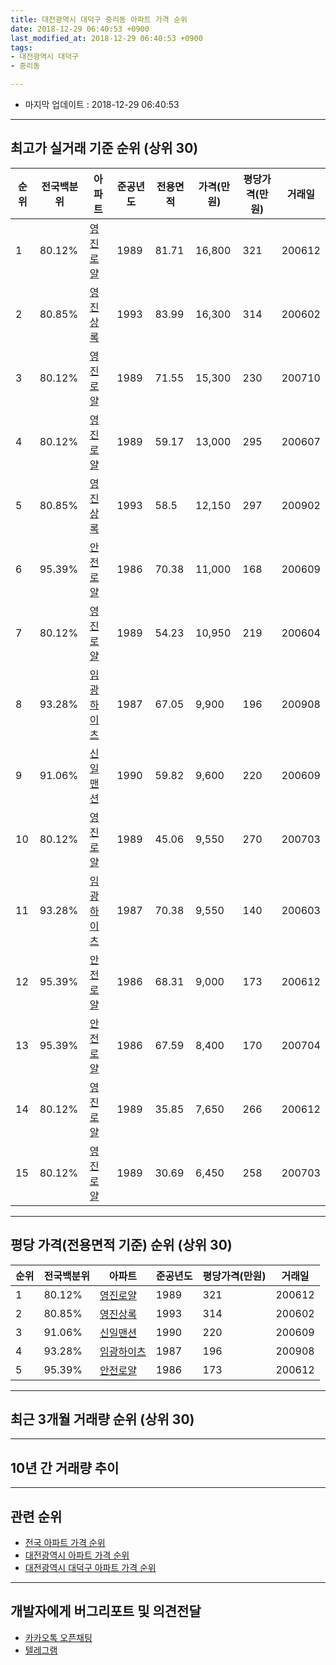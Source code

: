 ```yaml
---
title: 대전광역시 대덕구 중리동 아파트 가격 순위
date: 2018-12-29 06:40:53 +0900
last_modified_at: 2018-12-29 06:40:53 +0900
tags:
- 대전광역시 대덕구
- 중리동

---
```


* 마지막 업데이트 : 2018-12-29 06:40:53

---

## 최고가 실거래 기준 순위 (상위 30)


|순위|전국백분위|아파트|준공년도|전용면적|가격(만원)|평당가격(만원)|거래일|
|---|---|---|---|---|---|---|---|
|1|80.12%|[영진로얄](https://search.naver.com/search.naver?query=%EB%8C%80%EC%A0%84%EA%B4%91%EC%97%AD%EC%8B%9C+%EB%8C%80%EB%8D%95%EA%B5%AC+%EC%A4%91%EB%A6%AC%EB%8F%99+%EC%98%81%EC%A7%84%EB%A1%9C%EC%96%84)|1989|81.71|16,800|321|200612|
|2|80.85%|[영진상록](https://search.naver.com/search.naver?query=%EB%8C%80%EC%A0%84%EA%B4%91%EC%97%AD%EC%8B%9C+%EB%8C%80%EB%8D%95%EA%B5%AC+%EC%A4%91%EB%A6%AC%EB%8F%99+%EC%98%81%EC%A7%84%EC%83%81%EB%A1%9D)|1993|83.99|16,300|314|200602|
|3|80.12%|[영진로얄](https://search.naver.com/search.naver?query=%EB%8C%80%EC%A0%84%EA%B4%91%EC%97%AD%EC%8B%9C+%EB%8C%80%EB%8D%95%EA%B5%AC+%EC%A4%91%EB%A6%AC%EB%8F%99+%EC%98%81%EC%A7%84%EB%A1%9C%EC%96%84)|1989|71.55|15,300|230|200710|
|4|80.12%|[영진로얄](https://search.naver.com/search.naver?query=%EB%8C%80%EC%A0%84%EA%B4%91%EC%97%AD%EC%8B%9C+%EB%8C%80%EB%8D%95%EA%B5%AC+%EC%A4%91%EB%A6%AC%EB%8F%99+%EC%98%81%EC%A7%84%EB%A1%9C%EC%96%84)|1989|59.17|13,000|295|200607|
|5|80.85%|[영진상록](https://search.naver.com/search.naver?query=%EB%8C%80%EC%A0%84%EA%B4%91%EC%97%AD%EC%8B%9C+%EB%8C%80%EB%8D%95%EA%B5%AC+%EC%A4%91%EB%A6%AC%EB%8F%99+%EC%98%81%EC%A7%84%EC%83%81%EB%A1%9D)|1993|58.5|12,150|297|200902|
|6|95.39%|[안전로얄](https://search.naver.com/search.naver?query=%EB%8C%80%EC%A0%84%EA%B4%91%EC%97%AD%EC%8B%9C+%EB%8C%80%EB%8D%95%EA%B5%AC+%EC%A4%91%EB%A6%AC%EB%8F%99+%EC%95%88%EC%A0%84%EB%A1%9C%EC%96%84)|1986|70.38|11,000|168|200609|
|7|80.12%|[영진로얄](https://search.naver.com/search.naver?query=%EB%8C%80%EC%A0%84%EA%B4%91%EC%97%AD%EC%8B%9C+%EB%8C%80%EB%8D%95%EA%B5%AC+%EC%A4%91%EB%A6%AC%EB%8F%99+%EC%98%81%EC%A7%84%EB%A1%9C%EC%96%84)|1989|54.23|10,950|219|200604|
|8|93.28%|[임광하이츠](https://search.naver.com/search.naver?query=%EB%8C%80%EC%A0%84%EA%B4%91%EC%97%AD%EC%8B%9C+%EB%8C%80%EB%8D%95%EA%B5%AC+%EC%A4%91%EB%A6%AC%EB%8F%99+%EC%9E%84%EA%B4%91%ED%95%98%EC%9D%B4%EC%B8%A0)|1987|67.05|9,900|196|200908|
|9|91.06%|[신일맨션](https://search.naver.com/search.naver?query=%EB%8C%80%EC%A0%84%EA%B4%91%EC%97%AD%EC%8B%9C+%EB%8C%80%EB%8D%95%EA%B5%AC+%EC%A4%91%EB%A6%AC%EB%8F%99+%EC%8B%A0%EC%9D%BC%EB%A7%A8%EC%85%98)|1990|59.82|9,600|220|200609|
|10|80.12%|[영진로얄](https://search.naver.com/search.naver?query=%EB%8C%80%EC%A0%84%EA%B4%91%EC%97%AD%EC%8B%9C+%EB%8C%80%EB%8D%95%EA%B5%AC+%EC%A4%91%EB%A6%AC%EB%8F%99+%EC%98%81%EC%A7%84%EB%A1%9C%EC%96%84)|1989|45.06|9,550|270|200703|
|11|93.28%|[임광하이츠](https://search.naver.com/search.naver?query=%EB%8C%80%EC%A0%84%EA%B4%91%EC%97%AD%EC%8B%9C+%EB%8C%80%EB%8D%95%EA%B5%AC+%EC%A4%91%EB%A6%AC%EB%8F%99+%EC%9E%84%EA%B4%91%ED%95%98%EC%9D%B4%EC%B8%A0)|1987|70.38|9,550|140|200603|
|12|95.39%|[안전로얄](https://search.naver.com/search.naver?query=%EB%8C%80%EC%A0%84%EA%B4%91%EC%97%AD%EC%8B%9C+%EB%8C%80%EB%8D%95%EA%B5%AC+%EC%A4%91%EB%A6%AC%EB%8F%99+%EC%95%88%EC%A0%84%EB%A1%9C%EC%96%84)|1986|68.31|9,000|173|200612|
|13|95.39%|[안전로얄](https://search.naver.com/search.naver?query=%EB%8C%80%EC%A0%84%EA%B4%91%EC%97%AD%EC%8B%9C+%EB%8C%80%EB%8D%95%EA%B5%AC+%EC%A4%91%EB%A6%AC%EB%8F%99+%EC%95%88%EC%A0%84%EB%A1%9C%EC%96%84)|1986|67.59|8,400|170|200704|
|14|80.12%|[영진로얄](https://search.naver.com/search.naver?query=%EB%8C%80%EC%A0%84%EA%B4%91%EC%97%AD%EC%8B%9C+%EB%8C%80%EB%8D%95%EA%B5%AC+%EC%A4%91%EB%A6%AC%EB%8F%99+%EC%98%81%EC%A7%84%EB%A1%9C%EC%96%84)|1989|35.85|7,650|266|200612|
|15|80.12%|[영진로얄](https://search.naver.com/search.naver?query=%EB%8C%80%EC%A0%84%EA%B4%91%EC%97%AD%EC%8B%9C+%EB%8C%80%EB%8D%95%EA%B5%AC+%EC%A4%91%EB%A6%AC%EB%8F%99+%EC%98%81%EC%A7%84%EB%A1%9C%EC%96%84)|1989|30.69|6,450|258|200703|


---

## 평당 가격(전용면적 기준) 순위 (상위 30)


|순위|전국백분위|아파트|준공년도|평당가격(만원)|거래일|
|---|---|---|---|---|---|
|1|80.12%|[영진로얄](https://search.naver.com/search.naver?query=%EB%8C%80%EC%A0%84%EA%B4%91%EC%97%AD%EC%8B%9C+%EB%8C%80%EB%8D%95%EA%B5%AC+%EC%A4%91%EB%A6%AC%EB%8F%99+%EC%98%81%EC%A7%84%EB%A1%9C%EC%96%84)|1989|321|200612|
|2|80.85%|[영진상록](https://search.naver.com/search.naver?query=%EB%8C%80%EC%A0%84%EA%B4%91%EC%97%AD%EC%8B%9C+%EB%8C%80%EB%8D%95%EA%B5%AC+%EC%A4%91%EB%A6%AC%EB%8F%99+%EC%98%81%EC%A7%84%EC%83%81%EB%A1%9D)|1993|314|200602|
|3|91.06%|[신일맨션](https://search.naver.com/search.naver?query=%EB%8C%80%EC%A0%84%EA%B4%91%EC%97%AD%EC%8B%9C+%EB%8C%80%EB%8D%95%EA%B5%AC+%EC%A4%91%EB%A6%AC%EB%8F%99+%EC%8B%A0%EC%9D%BC%EB%A7%A8%EC%85%98)|1990|220|200609|
|4|93.28%|[임광하이츠](https://search.naver.com/search.naver?query=%EB%8C%80%EC%A0%84%EA%B4%91%EC%97%AD%EC%8B%9C+%EB%8C%80%EB%8D%95%EA%B5%AC+%EC%A4%91%EB%A6%AC%EB%8F%99+%EC%9E%84%EA%B4%91%ED%95%98%EC%9D%B4%EC%B8%A0)|1987|196|200908|
|5|95.39%|[안전로얄](https://search.naver.com/search.naver?query=%EB%8C%80%EC%A0%84%EA%B4%91%EC%97%AD%EC%8B%9C+%EB%8C%80%EB%8D%95%EA%B5%AC+%EC%A4%91%EB%A6%AC%EB%8F%99+%EC%95%88%EC%A0%84%EB%A1%9C%EC%96%84)|1986|173|200612|


---

## 최근 3개월 거래량 순위 (상위 30)


<div style="width:100%;">
    <canvas id="deal_count_ranking" height="250"></canvas>
</div>


<script>
new Chart(document.getElementById("deal_count_ranking"), {
    type: 'horizontalBar',
    data: {
        labels: ['영진로얄', '영진상록', '임광하이츠', '신일맨션'],
        datasets: [{
            label: '실거래 수',
            data: [5, 1, 1, 1],
            borderColor: "rgba(255, 0, 128, 1)",
            backgroundColor: "rgba(255, 0, 128, 0.5)",
            fill: false,
        }]
    },
    options: {
        responsive: true,
        title: {
            display: true,
            text: '최근 3개월 거래량 순위'
        },
        tooltips: {
            mode: 'index',
            intersect: false,
            callbacks: {
                title: function(tooltipItems, data) {
                    return "실거래 수:";
                },
                label: function(tooltipItem, data) {
                    return data.labels[tooltipItem.index] + ": " + tooltipItem.xLabel;
                }
            }
        },
        hover: {
            mode: 'nearest',
            intersect: true
        },
        scales: {
            xAxes: [{
                display: true,
                scaleLabel: {
                    display: true,
                    labelString: '실거래 수'
                },
                ticks: {
                    suggestedMin: 0,
                }
            }],
            yAxes: [{
                display: true,
                ticks: {
                    autoSkip: false,
                    callback: function(value, index, values) {
                        if (value.length > 15)
                            return value.substr(0, 13) + "...";
                        else
                            return value;
                    }
                },
                scaleLabel: {
                    display: false,
                }
            }]
        }
    }
});

</script>


---

## 10년 간 거래량 추이


<div style="width:100%;">
    <canvas id="deal_progress" height="250"></canvas>
</div>

<script>
new Chart(document.getElementById("deal_progress"), {
    type: 'line',
    data: {
        labels: ['200812','200901','200902','200903','200904','200905','200906','200907','200908','200909','200910','200911','200912','201001','201002','201003','201004','201005','201006','201007','201008','201009','201010','201011','201012','201101','201102','201103','201104','201105','201106','201107','201108','201109','201110','201111','201112','201201','201202','201203','201204','201205','201206','201207','201208','201209','201210','201211','201212','201301','201302','201303','201304','201305','201306','201307','201308','201309','201310','201311','201312','201401','201402','201403','201404','201405','201406','201407','201408','201409','201410','201411','201412','201501','201502','201503','201504','201505','201506','201507','201508','201509','201510','201511','201512','201601','201602','201603','201604','201605','201606','201607','201608','201609','201610','201611','201612','201701','201702','201703','201704','201705','201706','201707','201708','201709','201710','201711','201712','201801','201802','201803','201804','201805','201806','201807','201808','201809','201810','201811','201812'],
        datasets: [{
            label: '실거래 수',
            pointRadius: 1,
            data: [4, 3, 10, 9, 5, 7, 10, 10, 10, 5, 12, 6, 8, 6, 6, 10, 10, 7, 5, 8, 4, 9, 12, 7, 4, 6, 4, 12, 7, 5, 1, 5, 4, 2, 7, 4, 5, 6, 5, 5, 0, 7, 7, 8, 5, 6, 9, 4, 4, 8, 6, 6, 3, 6, 8, 8, 5, 6, 3, 4, 6, 3, 8, 5, 9, 5, 2, 0, 4, 3, 5, 6, 1, 6, 7, 8, 7, 5, 6, 5, 8, 5, 6, 6, 4, 5, 4, 5, 10, 5, 1, 2, 1, 8, 7, 9, 2, 4, 5, 7, 5, 5, 5, 5, 6, 6, 2, 8, 7, 9, 4, 3, 3, 0, 1, 6, 5, 3, 4, 3, 1],
            borderColor: "rgba(255, 201, 14, 1)",
            backgroundColor: "rgba(255, 201, 14, 0.5)",
            fill: true,
        }]
    },
    options: {
        responsive: true,
        title: {
            display: true,
            text: '10년간 거래량 추이'
        },
        tooltips: {
            mode: 'index',
            intersect: false,
        },
        hover: {
            mode: 'nearest',
            intersect: true
        },
        scales: {
            xAxes: [{
                display: true,
                scaleLabel: {
                    display: true,
                    labelString: '년/월'
                }
            }],
            yAxes: [{
                display: true,
                ticks: {
                    suggestedMin: 0,
                },
                scaleLabel: {
                    display: true,
                    labelString: '실거래 수'
                }
            }]
        }
    }
});

</script>


---

## 관련 순위

- [전국 아파트 가격 순위](https://inasie.github.io/apt-ranking/전국)
- [대전광역시 아파트 가격 순위](https://inasie.github.io/apt-ranking/대전광역시)
- [대전광역시 대덕구 아파트 가격 순위](https://inasie.github.io/apt-ranking/대전광역시-대덕구)


---

## 개발자에게 버그리포트 및 의견전달

- [카카오톡 오픈채팅](https://open.kakao.com/o/gLJUAP4)
- [텔레그램](https://t.me/inasie)

